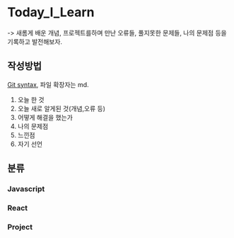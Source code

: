 # Today_I_Learn
-> 새롬게 배운 개념, 프로젝트를하며 만난 오류들, 풀지못한 문제들, 나의 문제점 등을 기록하고 발전해보자.

## 작성방법
[Git syntax](https://docs.github.com/en/get-started/writing-on-github/getting-started-with-writing-and-formatting-on-github/basic-writing-and-formatting-syntax), 파일 확장자는 md.

1. 오늘 한 것
2. 오늘 새로 알게된 것(개념,오류 등)
3. 어떻게 해결을 했는가
4. 나의 문제점
5. 느낀점
6. 자기 선언

## 분류
### Javascript

### React

### Project
